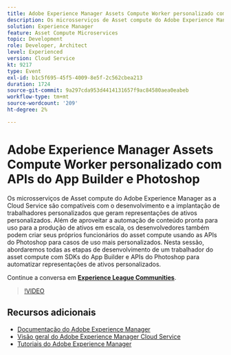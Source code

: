```yaml
---
title: Adobe Experience Manager Assets Compute Worker personalizado com APIs do App Builder e Photoshop
description: Os microsserviços de Asset compute do Adobe Experience Manager as a Cloud Service são compatíveis com o desenvolvimento e a implantação de trabalhadores personalizados que geram representações de ativos personalizados. Além de aproveitar a automação de conteúdo pronta para uso para a produção de ativos em escala, os desenvolvedores também podem criar seus próprios funcionários do asset compute usando as APIs do Photoshop para casos de uso mais personalizados. Nesta sessão, abordaremos todas as etapas de desenvolvimento de um trabalhador do asset compute com SDKs do App Builder e APIs do Photoshop para automatizar representações de ativos personalizados.
solution: Experience Manager
feature: Asset Compute Microservices
topic: Development
role: Developer, Architect
level: Experienced
version: Cloud Service
kt: 9217
type: Event
exl-id: b1c5f695-45f5-4009-8e5f-2c562cbea213
duration: 1724
source-git-commit: 9a297cda953d4414131657f9ac84580aea0eabeb
workflow-type: tm+mt
source-wordcount: '209'
ht-degree: 2%

---
```


# Adobe Experience Manager Assets Compute Worker personalizado com APIs do App Builder e Photoshop

Os microsserviços de Asset compute do Adobe Experience Manager as a Cloud Service são compatíveis com o desenvolvimento e a implantação de trabalhadores personalizados que geram representações de ativos personalizados. Além de aproveitar a automação de conteúdo pronta para uso para a produção de ativos em escala, os desenvolvedores também podem criar seus próprios funcionários do asset compute usando as APIs do Photoshop para casos de uso mais personalizados. Nesta sessão, abordaremos todas as etapas de desenvolvimento de um trabalhador do asset compute com SDKs do App Builder e APIs do Photoshop para automatizar representações de ativos personalizados.

Continue a conversa em **[Experience League Communities](https://adobe.ly/3F6f5sG)**.

>[!VIDEO](https://video.tv.adobe.com/v/337769/?quality=12&learn=on&hidetitle=true)

## Recursos adicionais

- [Documentação do Adobe Experience Manager](https://experienceleague.adobe.com/docs/experience-manager-cloud-service.html)
- [Visão geral do Adobe Experience Manager Cloud Service](https://experienceleague.adobe.com/docs/experience-manager-cloud-service/overview/home.html)
- [Tutoriais do Adobe Experience Manager](https://experienceleague.adobe.com/docs/experience-manager-tutorials.html)
